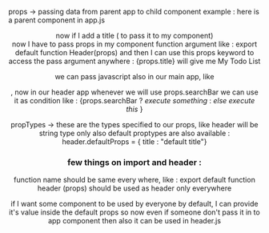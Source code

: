 props -> passing data from parent app to child component 
example : here is a parent component in app.js 
<Header/> now if I add a title ( to pass it to my component) <Header title="My Todo List"> 
now I have to pass props in my component function argument like : export default function Header(props) 
and then I can use this props keyword to access the pass argument anywhere : {props.title} will give me My Todo List 

we can pass javascript also in our main app, like <Header title="My todo list" searchbar = {true}>, now in our header app whenever we will use props.searchBar we can use it as condition like : {props.searchBar ? *execute something* : *else execute this* }

propTypes -> these are the types specified to our props, like header will be string type only also default proptypes are also available : header.defaultProps = { title : "default title"}

### few things on import and header :

function name should be same every where, like : export default function header (props) should be used as header only everywhere


if I want some component to be used by everyone by default, I can provide it's value inside the default props so now even if someone don't pass it in to app component then also it can be used in header.js